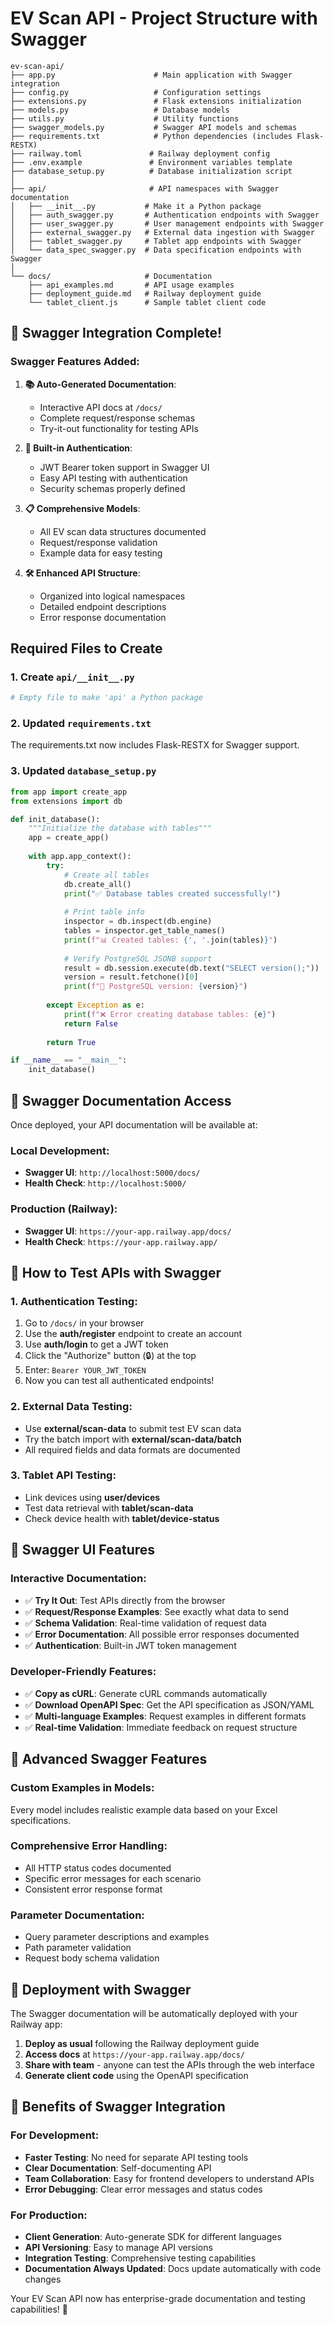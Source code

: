 # EV Scan API - Project Structure with Swagger

```
ev-scan-api/
├── app.py                      # Main application with Swagger integration
├── config.py                   # Configuration settings
├── extensions.py               # Flask extensions initialization
├── models.py                   # Database models
├── utils.py                    # Utility functions
├── swagger_models.py           # Swagger API models and schemas
├── requirements.txt            # Python dependencies (includes Flask-RESTX)
├── railway.toml               # Railway deployment config
├── .env.example               # Environment variables template
├── database_setup.py          # Database initialization script
│
├── api/                       # API namespaces with Swagger documentation
│   ├── __init__.py           # Make it a Python package
│   ├── auth_swagger.py       # Authentication endpoints with Swagger
│   ├── user_swagger.py       # User management endpoints with Swagger
│   ├── external_swagger.py   # External data ingestion with Swagger
│   ├── tablet_swagger.py     # Tablet app endpoints with Swagger
│   └── data_spec_swagger.py  # Data specification endpoints with Swagger
│
└── docs/                     # Documentation
    ├── api_examples.md       # API usage examples
    ├── deployment_guide.md   # Railway deployment guide
    └── tablet_client.js      # Sample tablet client code
```

## 🎯 **Swagger Integration Complete!**

### **Swagger Features Added:**

1. **📚 Auto-Generated Documentation**: 
   - Interactive API docs at `/docs/`
   - Complete request/response schemas
   - Try-it-out functionality for testing APIs

2. **🔐 Built-in Authentication**:
   - JWT Bearer token support in Swagger UI
   - Easy API testing with authentication
   - Security schemas properly defined

3. **📋 Comprehensive Models**:
   - All EV scan data structures documented
   - Request/response validation
   - Example data for easy testing

4. **🛠️ Enhanced API Structure**:
   - Organized into logical namespaces
   - Detailed endpoint descriptions
   - Error response documentation

## Required Files to Create

### 1. Create `api/__init__.py`
```python
# Empty file to make 'api' a Python package
```

### 2. Updated `requirements.txt`
The requirements.txt now includes Flask-RESTX for Swagger support.

### 3. Updated `database_setup.py`
```python
from app import create_app
from extensions import db

def init_database():
    """Initialize the database with tables"""
    app = create_app()
    
    with app.app_context():
        try:
            # Create all tables
            db.create_all()
            print("✅ Database tables created successfully!")
            
            # Print table info
            inspector = db.inspect(db.engine)
            tables = inspector.get_table_names()
            print(f"📊 Created tables: {', '.join(tables)}")
            
            # Verify PostgreSQL JSONB support
            result = db.session.execute(db.text("SELECT version();"))
            version = result.fetchone()[0]
            print(f"🐘 PostgreSQL version: {version}")
            
        except Exception as e:
            print(f"❌ Error creating database tables: {e}")
            return False
        
        return True

if __name__ == "__main__":
    init_database()
```

## 🚀 **Swagger Documentation Access**

Once deployed, your API documentation will be available at:

### **Local Development:**
- **Swagger UI**: `http://localhost:5000/docs/`
- **Health Check**: `http://localhost:5000/`

### **Production (Railway):**
- **Swagger UI**: `https://your-app.railway.app/docs/`
- **Health Check**: `https://your-app.railway.app/`

## 📱 **How to Test APIs with Swagger**

### **1. Authentication Testing:**
1. Go to `/docs/` in your browser
2. Use the **auth/register** endpoint to create an account
3. Use **auth/login** to get a JWT token
4. Click the "Authorize" button (🔒) at the top
5. Enter: `Bearer YOUR_JWT_TOKEN`
6. Now you can test all authenticated endpoints!

### **2. External Data Testing:**
- Use **external/scan-data** to submit test EV scan data
- Try the batch import with **external/scan-data/batch**
- All required fields and data formats are documented

### **3. Tablet API Testing:**
- Link devices using **user/devices**
- Test data retrieval with **tablet/scan-data**
- Check device health with **tablet/device-status**

## 🎨 **Swagger UI Features**

### **Interactive Documentation:**
- ✅ **Try It Out**: Test APIs directly from the browser
- ✅ **Request/Response Examples**: See exactly what data to send
- ✅ **Schema Validation**: Real-time validation of request data
- ✅ **Error Documentation**: All possible error responses documented
- ✅ **Authentication**: Built-in JWT token management

### **Developer-Friendly Features:**
- ✅ **Copy as cURL**: Generate cURL commands automatically
- ✅ **Download OpenAPI Spec**: Get the API specification as JSON/YAML
- ✅ **Multi-language Examples**: Request examples in different formats
- ✅ **Real-time Validation**: Immediate feedback on request structure

## 🔧 **Advanced Swagger Features**

### **Custom Examples in Models:**
Every model includes realistic example data based on your Excel specifications.

### **Comprehensive Error Handling:**
- All HTTP status codes documented
- Specific error messages for each scenario
- Consistent error response format

### **Parameter Documentation:**
- Query parameter descriptions and examples
- Path parameter validation
- Request body schema validation

## 🚀 **Deployment with Swagger**

The Swagger documentation will be automatically deployed with your Railway app:

1. **Deploy as usual** following the Railway deployment guide
2. **Access docs** at `https://your-app.railway.app/docs/`
3. **Share with team** - anyone can test the APIs through the web interface
4. **Generate client code** using the OpenAPI specification

## 🎯 **Benefits of Swagger Integration**

### **For Development:**
- **Faster Testing**: No need for separate API testing tools
- **Clear Documentation**: Self-documenting API
- **Team Collaboration**: Easy for frontend developers to understand APIs
- **Error Debugging**: Clear error messages and status codes

### **For Production:**
- **Client Generation**: Auto-generate SDK for different languages
- **API Versioning**: Easy to manage API versions
- **Integration Testing**: Comprehensive testing capabilities
- **Documentation Always Updated**: Docs update automatically with code changes

Your EV Scan API now has enterprise-grade documentation and testing capabilities! 🎉